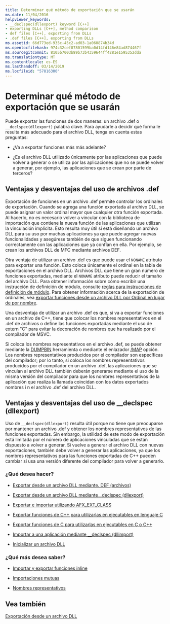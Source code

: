 ```yaml
---
title: Determinar qué método de exportación que se usarán
ms.date: 11/04/2016
helpviewer_keywords:
- __declspec(dllexport) keyword [C++]
- exporting DLLs [C++], method comparison
- def files [C++], exporting from DLLs
- .def files [C++], exporting from DLLs
ms.assetid: 66d773ed-935c-45c2-ad03-1a060874b34d
ms.openlocfilehash: 974c32cef87801599ba0d14fd146e84ad874467f
ms.sourcegitcommit: 8105b7003b89b73b4359644ff4281e1595352dda
ms.translationtype: MT
ms.contentlocale: es-ES
ms.lasthandoff: 03/14/2019
ms.locfileid: "57816300"
---
```

# <a name="determine-which-exporting-method-to-use"></a>Determinar qué método de exportación que se usarán

Puede exportar las funciones de dos maneras: un archivo .def o `__declspec(dllexport)` palabra clave. Para ayudarle a decidir qué forma le resulta más adecuado para el archivo DLL, tenga en cuenta estas preguntas:

- ¿Va a exportar funciones más más adelante?

- ¿Es el archivo DLL utilizado únicamente por las aplicaciones que puede volver a generar o se utiliza por las aplicaciones que no se puede volver a generar, por ejemplo, las aplicaciones que se crean por parte de terceros?

## <a name="pros-and-cons-of-using-def-files"></a>Ventajas y desventajas del uso de archivos .def

Exportación de funciones en un archivo .def permite controlar los ordinales de exportación. Cuando se agrega una función exportada al archivo DLL, se puede asignar un valor ordinal mayor que cualquier otra función exportada. Al hacerlo, no es necesario volver a vincular con la biblioteca de importación que contiene la nueva función de las aplicaciones que utilizan la vinculación implícita. Esto resulta muy útil si está diseñando un archivo DLL para su uso por muchas aplicaciones ya que puede agregar nuevas funcionalidades y asegúrese también de que siguen funcionando correctamente con las aplicaciones que ya confían en ella. Por ejemplo, se crean los archivos DLL de MFC mediante archivos DEF.

Otra ventaja de utilizar un archivo .def es que puede usar el `NONAME` atributo para exportar una función. Esto coloca únicamente el ordinal en la tabla de exportaciones en el archivo DLL. Archivos DLL que tiene un gran número de funciones exportadas, mediante el `NONAME` atributo puede reducir el tamaño del archivo DLL. Para obtener información sobre cómo escribir una instrucción de definición de módulo, consulte [reglas para instrucciones de definición de módulo](reference/rules-for-module-definition-statements.md). Para obtener información acerca de la exportación de ordinales, vea [exportar funciones desde un archivo DLL por Ordinal en lugar de por nombre](exporting-functions-from-a-dll-by-ordinal-rather-than-by-name.md).

Una desventaja de utilizar un archivo .def es que, si va a exportar funciones en un archivo de C++, tiene que colocar los nombres representativos en el .def de archivos o define las funciones exportadas mediante el uso de extern "C" para evitar la decoración de nombres que ha realizado por el compilador de MSVC.

Si coloca los nombres representativos en el archivo .def, se puede obtener mediante la [DUMPBIN](reference/dumpbin-reference.md) herramienta o mediante el enlazador [/MAP](reference/map-generate-mapfile.md) opción. Los nombres representativos producidos por el compilador son específicas del compilador; por lo tanto, si coloca los nombres representativos producidos por el compilador en un archivo .def, las aplicaciones que se vinculan al archivo DLL también deberán generarse mediante el uso de la misma versión del compilador para que los nombres representativos de la aplicación que realiza la llamada coincidan con los datos exportados nombres i n el archivo .def del archivo DLL.

## <a name="pros-and-cons-of-using-declspecdllexport"></a>Ventajas y desventajas del uso de __declspec (dllexport)

Uso de `__declspec(dllexport)` resulta útil porque no tiene que preocuparse por mantener un archivo .def y obtener los nombres representativos de las funciones exportadas. Sin embargo, la utilidad de este modo de exportación está limitada por el número de aplicaciones vinculadas que se están dispuesto a volver a generar. Si vuelve a generar el archivo DLL con nuevas exportaciones, también debe volver a generar las aplicaciones, ya que los nombres representativos para las funciones exportadas de C++ pueden cambiar si usa una versión diferente del compilador para volver a generarlo.

### <a name="what-do-you-want-to-do"></a>¿Qué desea hacer?

- [Exportar desde un archivo DLL mediante. DEF (archivos)](exporting-from-a-dll-using-def-files.md)

- [Exportar desde un archivo DLL mediante__declspec (dllexport)](exporting-from-a-dll-using-declspec-dllexport.md)

- [Exportar e importar utilizando AFX_EXT_CLASS](exporting-and-importing-using-afx-ext-class.md)

- [Exportar funciones de C++ para utilizarlas en ejecutables en lenguaje C](exporting-cpp-functions-for-use-in-c-language-executables.md)

- [Exportar funciones de C para utilizarlas en ejecutables en C o C++](exporting-c-functions-for-use-in-c-or-cpp-language-executables.md)

- [Importar a una aplicación mediante __declspec (dllimport)](importing-into-an-application-using-declspec-dllimport.md)

- [Inicializar un archivo DLL](run-time-library-behavior.md#initializing-a-dll)

### <a name="what-do-you-want-to-know-more-about"></a>¿Qué más desea saber?

- [Importar y exportar funciones inline](importing-and-exporting-inline-functions.md)

- [Importaciones mutuas](mutual-imports.md)

- [Nombres representativos](reference/decorated-names.md)

## <a name="see-also"></a>Vea también

[Exportación desde un archivo DLL](exporting-from-a-dll.md)
